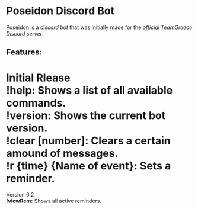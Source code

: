 # Poseidon Discord Bot
Poseidon is a _discord bot_ that was initially made for the _official TeamGreece Discord server_.

## Features:
Initial Rlease  
__!help:__ Shows a list of all available commands.  
__!version:__ Shows the current bot version.  
__!clear [number]:__ Clears a certain amound of messages.  
__!r {time} {Name of event}:__ Sets a reminder.  
============================================================
Version 0.2  
__!viewRem:__ Shows all active reminders. 
